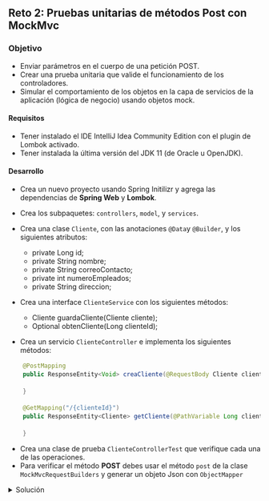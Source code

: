 ## Reto 2: Pruebas unitarias de métodos Post con MockMvc

### Objetivo

- Enviar parámetros en el cuerpo de una petición POST.
- Crear una prueba unitaria que valide el funcionamiento de los controladores.
- Simular el comportamiento de los objetos en la capa de servicios de la aplicación (lógica de negocio) usando objetos mock.

#### Requisitos
- Tener instalado el IDE IntelliJ Idea Community Edition con el plugin de Lombok activado.
- Tener instalada la última versión del JDK 11 (de Oracle u OpenJDK).


#### Desarrollo
- Crea un nuevo proyecto usando Spring Initilizr y agrega las dependencias de **Spring Web** y **Lombok**.
- Crea los subpaquetes: `controllers`, `model`, y `services`.
- Crea una clase `Cliente`, con las anotaciones `@Data`y `@Builder`, y los siguientes atributos:
    - private Long id;
    - private String nombre;
    - private String correoContacto;
    - private int numeroEmpleados;
    - private String direccion;
- Crea una interface `ClienteService` con los siguientes métodos:
    - Cliente guardaCliente(Cliente cliente);
    - Optional<Cliente> obtenCliente(Long clienteId);
  
- Crea un servicio `ClienteController` e implementa los siguientes métodos:
```java
    @PostMapping
    public ResponseEntity<Void> creaCliente(@RequestBody Cliente cliente) {

    }

    @GetMapping("/{clienteId}")
    public ResponseEntity<Cliente> getCliente(@PathVariable Long clienteId) {

    }
```
- Crea una clase de prueba `ClienteControllerTest` que verifique cada una de las operaciones.
- Para verificar el método **POST** debes usar el método `post` de la clase `MockMvcRequestBuilders` y generar un objeto Json con `ObjectMapper`

<details>
	<summary>Solución</summary>

1. Crea un proyecto Maven usando Spring Initializr desde el IDE IntelliJ Idea.

2. En la ventana que se abre selecciona las siguientes opciones:
- Grupo, artefacto y nombre del proyecto.
- Tipo de proyecto: **Maven Project**.
- Lenguaje: **Java**.
- Forma de empaquetar la aplicación: **jar**.
- Versión de Java: **11**.

3. En la siguiente ventana elige **Spring Web** y **Lombok** como dependencias del proyecto. En automático se agregarán también las dependencias para realizar pruebas unitarias.

4. Dale un nombre y una ubicación al proyecto y presiona el botón *Finish*.

5. En el proyecto que se acaba de crear debes tener el siguiente paquete `org.bedu.java.backend.sesion7.reto2`. Dentro crea los subpaquetes: `controllers`, `model`, y `services`.

6. Dentro del paquete `model` crea una clase `Cliente` con los siguientes atributos, y las anotaciones `@Data` y `@Builder`:
```java
@Data
@Builder
public class Cliente {
    private Long id;
    private String nombre;
    private String correoContacto;
    private int numeroEmpleados;
    private String direccion;
}
```
7. En el paquete `services` crea una interface llamada `ClienteService`. Como no nos interesa implementar esta interface en este momento, la simularemos para realizar las pruebas unitarias.

```java
public class ClienteService {
}
```

8. Coloca dos métodos dentro de esta clase, uno para guardar a un `Cliente` y otro para recuperarlo por su id:
```java
public interface ClienteService {
    Cliente guardaCliente(Cliente cliente);

    Optional<Cliente> obtenCliente(Long clienteId);
}
```

9. En el paquete `controllers` agrega una clase `ClienteController` y decórala con `@RestController`. Esta clase será el punto de entrada de las peticiones y delegará sus funcionalidades a `ClienteService`:
```java
    @RestController
    @RequestMapping("/cliente")
    @RequiredArgsConstructor
    public class ClienteController {

    private final ClienteService clienteService;

    @PostMapping
    public ResponseEntity<Void> creaCliente(@RequestBody Cliente cliente) {

        Cliente clienteNuevo = clienteService.guardaCliente(cliente);

        return ResponseEntity.created(URI.create(String.valueOf(clienteNuevo.getId()))).build();
    }

    @GetMapping("/{clienteId}")
    public ResponseEntity<Cliente> getCliente(@PathVariable Long clienteId) {

        Optional<Cliente> clienteDb = clienteService.obtenCliente(clienteId);
        if (clienteDb.isEmpty()) {
            throw new ResponseStatusException(HttpStatus.NOT_FOUND, "El cliente especificado no existe.");
        }

        return ResponseEntity.ok(clienteDb.get());
    }
}
```

10. En el directorio de pruebas de Maven agrega una nueva clase llamada `ClienteControllerTest`.

11. Decora la nueva clase con la anotación `@WebMvcTest(ClienteController.class)`
```java
@WebMvcTest(ClienteController.class)
class ClienteControllerTest {

}
```

12. Agrega una instancia de tipo `MockMvc` y decórala con la anotación `@Autowired`:

```java
    @Autowired
    private MockMvc mockMvc;
```

13. Agrega una instancia de tipo `ClienteService` y decórala con la anotación `@MockBean`:

```java
    @MockBean
    private ClienteService clienteService;
```

14. Crea un método llamado `obtenClienteTest`y decóralo con la anotación `@Test`:
```java
   @Test
    public void obtenClienteTest() throws Exception {
        
    }
```

15. Dentro de este método indica el comportamiento que tendrá el objeto mock `clienteService` al invocar a su método `obtenCliente`. En este caso debe regresar un objeto de tipo `Optional<Cliente>`:
```java
  given(clienteService.obtenCliente(anyLong())).willReturn(Optional.of(Cliente.builder().id(1L).nombre("Nombre").correoContacto("cliente@contacto.com").build()));
```

16. Por último, usa el método `perform` de la instancia de `mockMvc` para simular una petición **GET**. Valida que los resutados regrsados son igual a los esperados.
```java
        mockMvc.perform(get("/cliente/1")
                .content(MediaType.APPLICATION_JSON_VALUE))
                .andExpect(status().isOk())
                .andExpect(content().contentTypeCompatibleWith(MediaType.APPLICATION_JSON))
                .andExpect(jsonPath("$.id", is(1)))
                .andExpect(jsonPath("$.correoContacto", is("cliente@contacto.com")))
                .andExpect(jsonPath("$.nombre", is("Nombre")));
```

El método completo queda de la siguiente forma:

```java
    @Test
    void obtenClienteTest() throws Exception {

        given(clienteService.obtenCliente(anyLong())).willReturn(Optional.of(Cliente.builder().id(1L).nombre("Nombre").correoContacto("cliente@contacto.com").build()));

        mockMvc.perform(get("/cliente/1")
                .content(MediaType.APPLICATION_JSON_VALUE))
                .andExpect(status().isOk())
                .andExpect(content().contentTypeCompatibleWith(MediaType.APPLICATION_JSON))
                .andExpect(jsonPath("$.id", is(1)))
                .andExpect(jsonPath("$.correoContacto", is("cliente@contacto.com")))
                .andExpect(jsonPath("$.nombre", is("Nombre")));
    }
```
17.Crea un método llamado `creaClienteTest`y decóralo con la anotación `@Test`:
```java
   @Test
    public void creaClienteTest() throws Exception {
        
    }
```

18. Dentro de este método indica el comportamiento que tendrá el objeto mock `clienteService` al invocar a su método `guardaCliente`. En este caso debe regresar un objeto de tipo `Cliente`:
```java
Cliente clienteParametro = Cliente.builder().nombre("Nombre").direccion("Direccion").numeroEmpleados(10).correoContacto("contacto@cliente.com").build();
Cliente clienteRespuesta = Cliente.builder().id(1L).nombre("Nombre").direccion("Direccion").numeroEmpleados(10).correoContacto("contacto@cliente.com").build();

given(clienteService.guardaCliente(clienteParametro)).willReturn(clienteRespuesta);
```

19. Por último, usa el método `perform` de la instancia de `mockMvc` para simular una petición **GET**. Valida que los resutados regrsados son igual a los esperados.
```java
        mockMvc.perform(post("/cliente")
                .contentType(MediaType.APPLICATION_JSON)
                .content(new ObjectMapper().writeValueAsString(clienteParametro)))
                .andExpect(status().isCreated());
```

El método completo queda de la siguiente forma:

```java
    @Test
    void creaClienteTest() throws Exception {
        Cliente clienteParametro = Cliente.builder().nombre("Nombre").direccion("Direccion").numeroEmpleados(10).correoContacto("contacto@cliente.com").build();
        Cliente clienteRespuesta = Cliente.builder().id(1L).nombre("Nombre").direccion("Direccion").numeroEmpleados(10).correoContacto("contacto@cliente.com").build();

        given(clienteService.guardaCliente(clienteParametro)).willReturn(clienteRespuesta);

        mockMvc.perform(post("/cliente")
                .contentType(MediaType.APPLICATION_JSON)
                .content(new ObjectMapper().writeValueAsString(clienteParametro)))
                .andExpect(status().isCreated());
    }
```

20. Ejecuta la prueba. Debes ver el siguiente resultado en la consola de IntelliJ:

![imagen](img/img_01.png)

</details>
